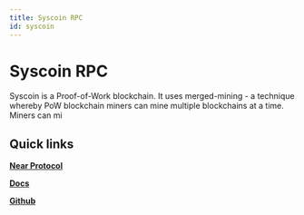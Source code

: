 ```yaml
---
title: Syscoin RPC
id: syscoin
---
```


# Syscoin RPC
Syscoin is a Proof-of-Work blockchain. It uses merged-mining - a technique whereby PoW blockchain miners can mine multiple blockchains at a time. Miners can mi

## Quick links

[**Near Protocol**](https://near.org/)

[**Docs**](https://docs.near.org/docs/develop/basics/getting-started)

[**Github**](https://github.com/near)